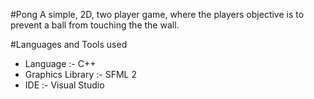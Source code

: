 #Pong 
A simple, 2D, two player game, where the players objective is to prevent a ball from touching the the wall. 

#Languages and Tools used
- Language :- C++
- Graphics Library :- SFML 2
- IDE :- Visual Studio

